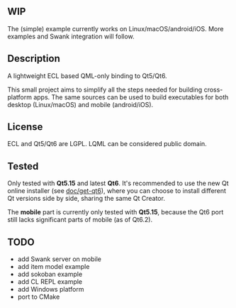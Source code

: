 
WIP
---

The (simple) example currently works on Linux/macOS/android/iOS. More examples
and Swank integration will follow.


Description
-----------

A lightweight ECL based QML-only binding to Qt5/Qt6.

This small project aims to simplify all the steps needed for building
cross-platform apps. The same sources can be used to build executables for both
desktop (Linux/macOS) and mobile (android/iOS).


License
-------

ECL and Qt5/Qt6 are LGPL.
LQML can be considered public domain.


Tested
------

Only tested with **Qt5.15** and latest **Qt6**. It's recommended to use the new
Qt online installer (see [doc/get-qt6](doc/get-qt6.md)), where you can choose
to install different Qt versions side by side, sharing the same Qt Creator.

The **mobile** part is currently only tested with **Qt5.15**, because the Qt6
port still lacks significant parts of mobile (as of Qt6.2).


TODO
----

* add Swank server on mobile
* add item model example
* add sokoban example
* add CL REPL example
* add Windows platform
* port to CMake


